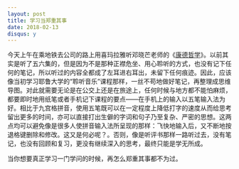 ```yaml
---
layout: post
title: 学习当郑重其事
date: 2018-02-13
disqus: y
---
```


今天上午在乘地铁去公司的路上用喜玛拉雅听邓晓芒老师的《[康德哲学](http://www.ximalaya.com/28539227/album/6644310/)》。以前其实是听了五六集的，但是因为不是那种正襟危坐、用心聆听的方式，也没有记下任何的笔记，所以听过的内容全都成了左耳进右耳出，未留下任何痕迹。因此，应该像当初学习耶鲁大学的“聆听音乐”课程那样，一丝不苟地做好笔记，再整理成思维导图。对此就需要无论是在公交上还是在旅途上，任何时候与地方都不能怕麻烦，都要即时地用纸笔或者手机记下课程的要点——在手机上的输入以五笔输入法为好。相比于九宫格拼音，使用五笔既可以在一定程度上降低打字的速度从而给思考留出更多的时间，亦可以直接打出生僻的字词和句子乃至复杂、严密的思想。这两点均可以避免像是很多人使拼音输入法所呈现的那样：飞快地输入后，又不断地按退格键删除和修改。这又是何必呢？。否则，像是听评书那样一路听过去，没有笔记，也没有回顾和复习，更没有继续深入的思考，最终只能是学无所成。

当你想要真正学习一门学问的时候，再怎么郑重其事都不为过。
